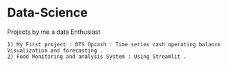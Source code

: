 # Data-Science
Projects by me a data Enthusiast
 
    1) My First project : DTS Opcash : Time series cash operating balance Visualization and forecasting .
    2) Food Monitoring and analysis System : Using Streamlit .
